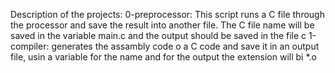 Description of the projects:
0-preprocessor: This script runs a C file through the processor and save the result into another file. The C file name will be saved in the variable main.c and the output should be saved in the file c
1-compiler: generates the assambly code o a C code and save it in an output file, usin a variable for the name and for the output the extension will bi *.o
